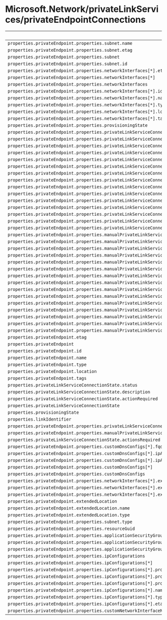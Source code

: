 # Microsoft.Network/privateLinkServices/privateEndpointConnections

| Default Path | Alias |
|---|---|
| `properties.privateEndpoint.properties.subnet.name` | `Microsoft.Network/privateLinkServices/privateEndpointConnections/privateEndpoint.subnet.name` |
| `properties.privateEndpoint.properties.subnet.etag` | `Microsoft.Network/privateLinkServices/privateEndpointConnections/privateEndpoint.subnet.etag` |
| `properties.privateEndpoint.properties.subnet` | `Microsoft.Network/privateLinkServices/privateEndpointConnections/privateEndpoint.subnet` |
| `properties.privateEndpoint.properties.subnet.id` | `Microsoft.Network/privateLinkServices/privateEndpointConnections/privateEndpoint.subnet.id` |
| `properties.privateEndpoint.properties.networkInterfaces[*].etag` | `Microsoft.Network/privateLinkServices/privateEndpointConnections/privateEndpoint.networkInterfaces[*].etag` |
| `properties.privateEndpoint.properties.networkInterfaces[*]` | `Microsoft.Network/privateLinkServices/privateEndpointConnections/privateEndpoint.networkInterfaces[*]` |
| `properties.privateEndpoint.properties.networkInterfaces` | `Microsoft.Network/privateLinkServices/privateEndpointConnections/privateEndpoint.networkInterfaces` |
| `properties.privateEndpoint.properties.networkInterfaces[*].id` | `Microsoft.Network/privateLinkServices/privateEndpointConnections/privateEndpoint.networkInterfaces[*].id` |
| `properties.privateEndpoint.properties.networkInterfaces[*].name` | `Microsoft.Network/privateLinkServices/privateEndpointConnections/privateEndpoint.networkInterfaces[*].name` |
| `properties.privateEndpoint.properties.networkInterfaces[*].type` | `Microsoft.Network/privateLinkServices/privateEndpointConnections/privateEndpoint.networkInterfaces[*].type` |
| `properties.privateEndpoint.properties.networkInterfaces[*].location` | `Microsoft.Network/privateLinkServices/privateEndpointConnections/privateEndpoint.networkInterfaces[*].location` |
| `properties.privateEndpoint.properties.networkInterfaces[*].tags` | `Microsoft.Network/privateLinkServices/privateEndpointConnections/privateEndpoint.networkInterfaces[*].tags` |
| `properties.privateEndpoint.properties.provisioningState` | `Microsoft.Network/privateLinkServices/privateEndpointConnections/privateEndpoint.provisioningState` |
| `properties.privateEndpoint.properties.privateLinkServiceConnections[*].properties.provisioningState` | `Microsoft.Network/privateLinkServices/privateEndpointConnections/privateEndpoint.privateLinkServiceConnections[*].provisioningState` |
| `properties.privateEndpoint.properties.privateLinkServiceConnections[*].properties.privateLinkServiceId` | `Microsoft.Network/privateLinkServices/privateEndpointConnections/privateEndpoint.privateLinkServiceConnections[*].privateLinkServiceId` |
| `properties.privateEndpoint.properties.privateLinkServiceConnections[*].properties.groupIds[*]` | `Microsoft.Network/privateLinkServices/privateEndpointConnections/privateEndpoint.privateLinkServiceConnections[*].groupIds[*]` |
| `properties.privateEndpoint.properties.privateLinkServiceConnections[*].properties.groupIds` | `Microsoft.Network/privateLinkServices/privateEndpointConnections/privateEndpoint.privateLinkServiceConnections[*].groupIds` |
| `properties.privateEndpoint.properties.privateLinkServiceConnections[*].properties.requestMessage` | `Microsoft.Network/privateLinkServices/privateEndpointConnections/privateEndpoint.privateLinkServiceConnections[*].requestMessage` |
| `properties.privateEndpoint.properties.privateLinkServiceConnections[*].properties.privateLinkServiceConnectionState.status` | `Microsoft.Network/privateLinkServices/privateEndpointConnections/privateEndpoint.privateLinkServiceConnections[*].privateLinkServiceConnectionState.status` |
| `properties.privateEndpoint.properties.privateLinkServiceConnections[*].properties.privateLinkServiceConnectionState.description` | `Microsoft.Network/privateLinkServices/privateEndpointConnections/privateEndpoint.privateLinkServiceConnections[*].privateLinkServiceConnectionState.description` |
| `properties.privateEndpoint.properties.privateLinkServiceConnections[*].properties.privateLinkServiceConnectionState.actionRequired` | `Microsoft.Network/privateLinkServices/privateEndpointConnections/privateEndpoint.privateLinkServiceConnections[*].privateLinkServiceConnectionState.actionRequired` |
| `properties.privateEndpoint.properties.privateLinkServiceConnections[*].properties.privateLinkServiceConnectionState` | `Microsoft.Network/privateLinkServices/privateEndpointConnections/privateEndpoint.privateLinkServiceConnections[*].privateLinkServiceConnectionState` |
| `properties.privateEndpoint.properties.privateLinkServiceConnections[*].name` | `Microsoft.Network/privateLinkServices/privateEndpointConnections/privateEndpoint.privateLinkServiceConnections[*].name` |
| `properties.privateEndpoint.properties.privateLinkServiceConnections[*].type` | `Microsoft.Network/privateLinkServices/privateEndpointConnections/privateEndpoint.privateLinkServiceConnections[*].type` |
| `properties.privateEndpoint.properties.privateLinkServiceConnections[*].etag` | `Microsoft.Network/privateLinkServices/privateEndpointConnections/privateEndpoint.privateLinkServiceConnections[*].etag` |
| `properties.privateEndpoint.properties.privateLinkServiceConnections[*]` | `Microsoft.Network/privateLinkServices/privateEndpointConnections/privateEndpoint.privateLinkServiceConnections[*]` |
| `properties.privateEndpoint.properties.privateLinkServiceConnections` | `Microsoft.Network/privateLinkServices/privateEndpointConnections/privateEndpoint.privateLinkServiceConnections` |
| `properties.privateEndpoint.properties.privateLinkServiceConnections[*].id` | `Microsoft.Network/privateLinkServices/privateEndpointConnections/privateEndpoint.privateLinkServiceConnections[*].id` |
| `properties.privateEndpoint.properties.manualPrivateLinkServiceConnections[*].properties.provisioningState` | `Microsoft.Network/privateLinkServices/privateEndpointConnections/privateEndpoint.manualPrivateLinkServiceConnections[*].provisioningState` |
| `properties.privateEndpoint.properties.manualPrivateLinkServiceConnections[*].properties.privateLinkServiceId` | `Microsoft.Network/privateLinkServices/privateEndpointConnections/privateEndpoint.manualPrivateLinkServiceConnections[*].privateLinkServiceId` |
| `properties.privateEndpoint.properties.manualPrivateLinkServiceConnections[*].properties.groupIds[*]` | `Microsoft.Network/privateLinkServices/privateEndpointConnections/privateEndpoint.manualPrivateLinkServiceConnections[*].groupIds[*]` |
| `properties.privateEndpoint.properties.manualPrivateLinkServiceConnections[*].properties.groupIds` | `Microsoft.Network/privateLinkServices/privateEndpointConnections/privateEndpoint.manualPrivateLinkServiceConnections[*].groupIds` |
| `properties.privateEndpoint.properties.manualPrivateLinkServiceConnections[*].properties.requestMessage` | `Microsoft.Network/privateLinkServices/privateEndpointConnections/privateEndpoint.manualPrivateLinkServiceConnections[*].requestMessage` |
| `properties.privateEndpoint.properties.manualPrivateLinkServiceConnections[*].properties.privateLinkServiceConnectionState.status` | `Microsoft.Network/privateLinkServices/privateEndpointConnections/privateEndpoint.manualPrivateLinkServiceConnections[*].privateLinkServiceConnectionState.status` |
| `properties.privateEndpoint.properties.manualPrivateLinkServiceConnections[*].properties.privateLinkServiceConnectionState.description` | `Microsoft.Network/privateLinkServices/privateEndpointConnections/privateEndpoint.manualPrivateLinkServiceConnections[*].privateLinkServiceConnectionState.description` |
| `properties.privateEndpoint.properties.manualPrivateLinkServiceConnections[*].properties.privateLinkServiceConnectionState.actionRequired` | `Microsoft.Network/privateLinkServices/privateEndpointConnections/privateEndpoint.manualPrivateLinkServiceConnections[*].privateLinkServiceConnectionState.actionRequired` |
| `properties.privateEndpoint.properties.manualPrivateLinkServiceConnections[*].properties.privateLinkServiceConnectionState` | `Microsoft.Network/privateLinkServices/privateEndpointConnections/privateEndpoint.manualPrivateLinkServiceConnections[*].privateLinkServiceConnectionState` |
| `properties.privateEndpoint.properties.manualPrivateLinkServiceConnections[*].name` | `Microsoft.Network/privateLinkServices/privateEndpointConnections/privateEndpoint.manualPrivateLinkServiceConnections[*].name` |
| `properties.privateEndpoint.properties.manualPrivateLinkServiceConnections[*].type` | `Microsoft.Network/privateLinkServices/privateEndpointConnections/privateEndpoint.manualPrivateLinkServiceConnections[*].type` |
| `properties.privateEndpoint.properties.manualPrivateLinkServiceConnections[*].etag` | `Microsoft.Network/privateLinkServices/privateEndpointConnections/privateEndpoint.manualPrivateLinkServiceConnections[*].etag` |
| `properties.privateEndpoint.properties.manualPrivateLinkServiceConnections[*]` | `Microsoft.Network/privateLinkServices/privateEndpointConnections/privateEndpoint.manualPrivateLinkServiceConnections[*]` |
| `properties.privateEndpoint.properties.manualPrivateLinkServiceConnections` | `Microsoft.Network/privateLinkServices/privateEndpointConnections/privateEndpoint.manualPrivateLinkServiceConnections` |
| `properties.privateEndpoint.properties.manualPrivateLinkServiceConnections[*].id` | `Microsoft.Network/privateLinkServices/privateEndpointConnections/privateEndpoint.manualPrivateLinkServiceConnections[*].id` |
| `properties.privateEndpoint.etag` | `Microsoft.Network/privateLinkServices/privateEndpointConnections/privateEndpoint.etag` |
| `properties.privateEndpoint` | `Microsoft.Network/privateLinkServices/privateEndpointConnections/privateEndpoint` |
| `properties.privateEndpoint.id` | `Microsoft.Network/privateLinkServices/privateEndpointConnections/privateEndpoint.id` |
| `properties.privateEndpoint.name` | `Microsoft.Network/privateLinkServices/privateEndpointConnections/privateEndpoint.name` |
| `properties.privateEndpoint.type` | `Microsoft.Network/privateLinkServices/privateEndpointConnections/privateEndpoint.type` |
| `properties.privateEndpoint.location` | `Microsoft.Network/privateLinkServices/privateEndpointConnections/privateEndpoint.location` |
| `properties.privateEndpoint.tags` | `Microsoft.Network/privateLinkServices/privateEndpointConnections/privateEndpoint.tags` |
| `properties.privateLinkServiceConnectionState.status` | `Microsoft.Network/privateLinkServices/privateEndpointConnections/privateLinkServiceConnectionState.status` |
| `properties.privateLinkServiceConnectionState.description` | `Microsoft.Network/privateLinkServices/privateEndpointConnections/privateLinkServiceConnectionState.description` |
| `properties.privateLinkServiceConnectionState.actionRequired` | `Microsoft.Network/privateLinkServices/privateEndpointConnections/privateLinkServiceConnectionState.actionRequired` |
| `properties.privateLinkServiceConnectionState` | `Microsoft.Network/privateLinkServices/privateEndpointConnections/privateLinkServiceConnectionState` |
| `properties.provisioningState` | `Microsoft.Network/privateLinkServices/privateEndpointConnections/provisioningState` |
| `properties.linkIdentifier` | `Microsoft.Network/privateLinkServices/privateEndpointConnections/linkIdentifier` |
| `properties.privateEndpoint.properties.privateLinkServiceConnections[*].properties.privateLinkServiceConnectionState.actionsRequired` | `Microsoft.Network/privateLinkServices/privateEndpointConnections/privateEndpoint.privateLinkServiceConnections[*].privateLinkServiceConnectionState.actionsRequired` |
| `properties.privateEndpoint.properties.manualPrivateLinkServiceConnections[*].properties.privateLinkServiceConnectionState.actionsRequired` | `Microsoft.Network/privateLinkServices/privateEndpointConnections/privateEndpoint.manualPrivateLinkServiceConnections[*].privateLinkServiceConnectionState.actionsRequired` |
| `properties.privateLinkServiceConnectionState.actionsRequired` | `Microsoft.Network/privateLinkServices/privateEndpointConnections/privateLinkServiceConnectionState.actionsRequired` |
| `properties.privateEndpoint.properties.customDnsConfigs[*].fqdn` | `Microsoft.Network/privateLinkServices/privateEndpointConnections/privateEndpoint.customDnsConfigs[*].fqdn` |
| `properties.privateEndpoint.properties.customDnsConfigs[*].ipAddresses[*]` | `Microsoft.Network/privateLinkServices/privateEndpointConnections/privateEndpoint.customDnsConfigs[*].ipAddresses[*]` |
| `properties.privateEndpoint.properties.customDnsConfigs[*].ipAddresses` | `Microsoft.Network/privateLinkServices/privateEndpointConnections/privateEndpoint.customDnsConfigs[*].ipAddresses` |
| `properties.privateEndpoint.properties.customDnsConfigs[*]` | `Microsoft.Network/privateLinkServices/privateEndpointConnections/privateEndpoint.customDnsConfigs[*]` |
| `properties.privateEndpoint.properties.customDnsConfigs` | `Microsoft.Network/privateLinkServices/privateEndpointConnections/privateEndpoint.customDnsConfigs` |
| `properties.privateEndpoint.properties.networkInterfaces[*].extendedLocation` | `Microsoft.Network/privateLinkServices/privateEndpointConnections/privateEndpoint.networkInterfaces[*].extendedLocation` |
| `properties.privateEndpoint.properties.networkInterfaces[*].extendedLocation.name` | `Microsoft.Network/privateLinkServices/privateEndpointConnections/privateEndpoint.networkInterfaces[*].extendedLocation.name` |
| `properties.privateEndpoint.properties.networkInterfaces[*].extendedLocation.type` | `Microsoft.Network/privateLinkServices/privateEndpointConnections/privateEndpoint.networkInterfaces[*].extendedLocation.type` |
| `properties.privateEndpoint.extendedLocation` | `Microsoft.Network/privateLinkServices/privateEndpointConnections/privateEndpoint.extendedLocation` |
| `properties.privateEndpoint.extendedLocation.name` | `Microsoft.Network/privateLinkServices/privateEndpointConnections/privateEndpoint.extendedLocation.name` |
| `properties.privateEndpoint.extendedLocation.type` | `Microsoft.Network/privateLinkServices/privateEndpointConnections/privateEndpoint.extendedLocation.type` |
| `properties.privateEndpoint.properties.subnet.type` | `Microsoft.Network/privateLinkServices/privateEndpointConnections/privateEndpoint.subnet.type` |
| `properties.privateEndpoint.properties.resourceGuid` | `Microsoft.Network/privateLinkServices/privateEndpointConnections/privateEndpoint.resourceGuid` |
| `properties.privateEndpoint.properties.applicationSecurityGroups` | `Microsoft.Network/privateLinkServices/privateEndpointConnections/privateEndpoint.applicationSecurityGroups` |
| `properties.privateEndpoint.properties.applicationSecurityGroups[*]` | `Microsoft.Network/privateLinkServices/privateEndpointConnections/privateEndpoint.applicationSecurityGroups[*]` |
| `properties.privateEndpoint.properties.applicationSecurityGroups[*].etag` | `Microsoft.Network/privateLinkServices/privateEndpointConnections/privateEndpoint.applicationSecurityGroups[*].etag` |
| `properties.privateEndpoint.properties.ipConfigurations` | `Microsoft.Network/privateLinkServices/privateEndpointConnections/privateEndpoint.ipConfigurations` |
| `properties.privateEndpoint.properties.ipConfigurations[*]` | `Microsoft.Network/privateLinkServices/privateEndpointConnections/privateEndpoint.ipConfigurations[*]` |
| `properties.privateEndpoint.properties.ipConfigurations[*].properties.groupId` | `Microsoft.Network/privateLinkServices/privateEndpointConnections/privateEndpoint.ipConfigurations[*].groupId` |
| `properties.privateEndpoint.properties.ipConfigurations[*].properties.memberName` | `Microsoft.Network/privateLinkServices/privateEndpointConnections/privateEndpoint.ipConfigurations[*].memberName` |
| `properties.privateEndpoint.properties.ipConfigurations[*].properties.privateIPAddress` | `Microsoft.Network/privateLinkServices/privateEndpointConnections/privateEndpoint.ipConfigurations[*].privateIPAddress` |
| `properties.privateEndpoint.properties.ipConfigurations[*].name` | `Microsoft.Network/privateLinkServices/privateEndpointConnections/privateEndpoint.ipConfigurations[*].name` |
| `properties.privateEndpoint.properties.ipConfigurations[*].type` | `Microsoft.Network/privateLinkServices/privateEndpointConnections/privateEndpoint.ipConfigurations[*].type` |
| `properties.privateEndpoint.properties.ipConfigurations[*].etag` | `Microsoft.Network/privateLinkServices/privateEndpointConnections/privateEndpoint.ipConfigurations[*].etag` |
| `properties.privateEndpoint.properties.customNetworkInterfaceName` | `Microsoft.Network/privateLinkServices/privateEndpointConnections/privateEndpoint.customNetworkInterfaceName` |

